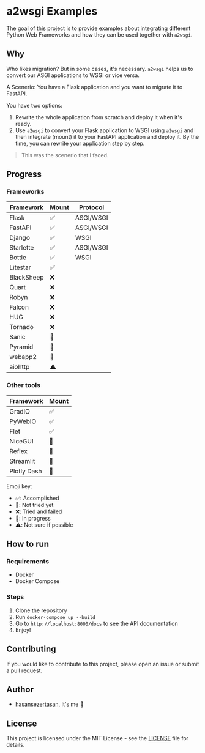 # a2wsgi Examples

The goal of this project is to provide examples about integrating different Python Web Frameworks and how they can be used together with `a2wsgi`.

## Why

Who likes migration? But in some cases, it's necessary. `a2wsgi` helps us to convert our ASGI applications to WSGI or vice versa.

A Scenerio: You have a Flask application and you want to migrate it to FastAPI.

You have two options:

1. Rewrite the whole application from scratch and deploy it when it's ready.
2. Use `a2wsgi` to convert your Flask application to WSGI using `a2wsgi` and then integrate (mount) it to your FastAPI application and deploy it. By the time, you can rewrite your application step by step.

> This was the scenerio that I faced.

## Progress

### Frameworks

| Framework  | Mount                 | Protocol  |
| ---------- | --------------------- | --------- |
| Flask      | :white_check_mark:    | ASGI/WSGI |
| FastAPI    | :white_check_mark:    | ASGI/WSGI |
| Django     | :white_check_mark:    | WSGI      |
| Starlette  | :white_check_mark:    | ASGI/WSGI |
| Bottle     | :white_check_mark:    | WSGI      |
| Litestar   | :white_check_mark:    |           |
| BlackSheep | :x:                   |           |
| Quart      | :x:                   |           |
| Robyn      | :x:                   |           |
| Falcon     | :x:                   |           |
| HUG        | :x:                   |           |
| Tornado    | :x:                   |           |
| Sanic      | :white_square_button: |           |
| Pyramid    | :white_square_button: |           |
| webapp2    | :white_square_button: |           |
| aiohttp    | :warning:             |           |

### Other tools

| Framework   | Mount                 |
| ----------- | --------------------- |
| GradIO      | :white_check_mark:    |
| PyWebIO     | :white_check_mark:    |
| Flet        | :white_check_mark:    |
| NiceGUI     | :construction:        |
| Reflex      | :construction:        |
| Streamlit   | :white_square_button: |
| Plotly Dash | :white_square_button: |

Emoji key:

- :white_check_mark:: Accomplished
- :white_square_button:: Not tried yet
- :x:: Tried and failed
- :construction:: In progress
- :warning:: Not sure if possible

## How to run

### Requirements

- Docker
- Docker Compose

### Steps

1. Clone the repository
2. Run `docker-compose up --build`
3. Go to `http://localhost:8000/docs` to see the API documentation
4. Enjoy!

## Contributing

If you would like to contribute to this project, please open an issue or submit a pull request.

## Author

- [hasansezertasan](https://www.github.com/hasansezertasan), It's me :wave:

## License

This project is licensed under the MIT License - see the [LICENSE](LICENSE) file for details.
